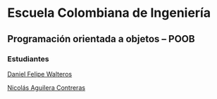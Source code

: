 # Escuela Colombiana de Ingeniería
## Programación orientada a objetos – POOB

### Estudiantes

  [Daniel Felipe Walteros](https://github.com/Silenrate)
  
  [Nicolás Aguilera Contreras](https://github.com/NicolasAguilera9906)
